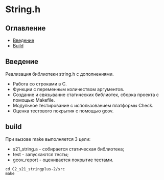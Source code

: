# String.h

## Оглавление
* [Введение](#Введение)
* [Build](#build)

## Введение

Реализация библиотеки string.h с дополнениями.
- Работа со строками в C.
- Функции с переменным количеством аргументов.
- Создание и связывание статических библиотек, сборка проекта с помощью Makefile.
- Модульное тестирование с использованием платформы Check.
- Оценка тестового покрытия с помощью gcov.

## build
При вызове make выполняется 3 цели:
- s21_string.a - собирается статическая библиотека;
- test - запускаются тесты;
- gcov_report - оценивается покрытие тестами.
```
cd C2_s21_stringplus-2/src
make
```

